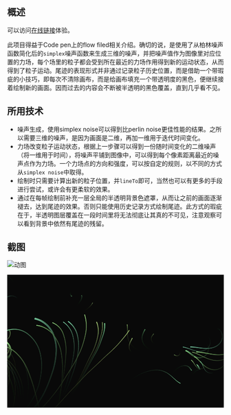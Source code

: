 ## 概述

可以访问[在线链接](https://zhangruize.github.io/tp/art/flow-field-simplex-noise/)体验。

此项目得益于Code pen上的flow filed相关介绍。确切的说，是使用了从柏林噪声函数简化后的`simplex`噪声函数来生成三维的噪声，并把噪声值作为图像里对应位置的力场，每个场里的粒子都会受到所在最近的力场作用得到新的运动状态，从而得到了粒子运动。尾迹的表现形式并非通过记录粒子历史位置，而是借助一个带瑕疵的小技巧，即每次不清除画布，而是给画布填充一个带透明度的黑色，便继续接着绘制新的画面。因而过去的内容会不断被半透明的黑色覆盖，直到几乎看不见。

## 所用技术

- 噪声生成，使用simplex noise可以得到比perlin noise更佳性能的结果。之所以需要三维的噪声，是因为画面是二维，再加一维用于迭代时间变化。
- 力场改变粒子运动状态，根据上一步骤可以得到一份随时间变化的二维噪声（将一维用于时间），将噪声平铺到图像中，可以得到每个像素距离最近的噪声点作为力场。一个力场点的方向和强度，可以按自定的规则，以不同的方式从`simplex noise`中取得。
- 绘制时只需要计算出新的粒子位置，并`lineTo`即可，当然也可以有更多的手段进行尝试，或许会有更柔软的效果。
- 通过在每帧绘制前补充一层全局的半透明背景色遮罩，从而让之前的画面逐渐褪去，达到尾迹的效果。否则只能使用历史记录方式绘制尾迹。此方式的瑕疵在于，半透明图层覆盖在一段时间里将无法彻底让其真的不可见，注意观察可以看到背景中依然有尾迹的残留。

## 截图

![动图](../pics/ffsn.gif)

![静态图](../pics/flowfieldsimplexnoise.png)